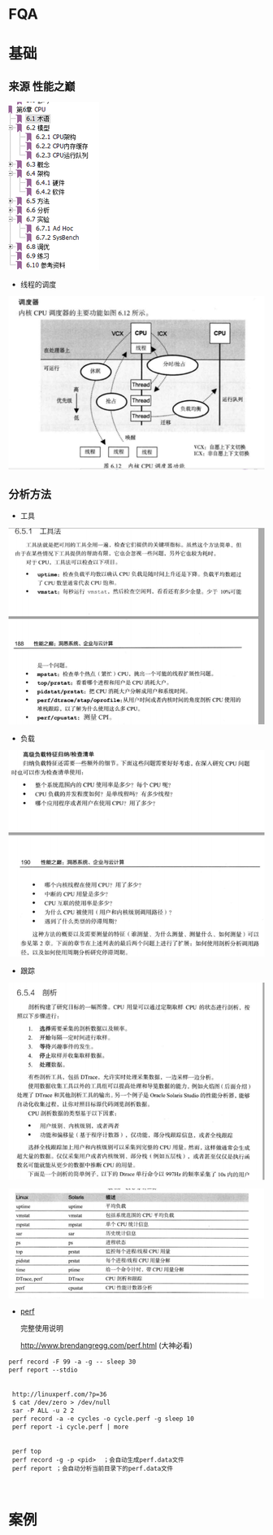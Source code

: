 

# FQA

# 基础

## 来源 性能之巅 

![image-20191029184519958](../images/201909/image-20191029184519958.png)

- 线程的调度

![image-20191029184213633](../images/201909/image-20191029184213633.png)





## 分析方法

- 工具

![image-20191029184658410](../images/201909/image-20191029184658410.png)

- 负载



![image-20191029184829796](../images/201909/image-20191029184829796.png)

- 跟踪

![image-20191029184920145](../images/201909/image-20191029184920145.png)

![image-20191029185015234](../images/201909/image-20191029185015234.png)



- [perf](http://www.brendangregg.com/perf.html)

  完整使用说明

   http://www.brendangregg.com/perf.html (大神必看)

  

~~~shell
perf record -F 99 -a -g -- sleep 30
perf report --stdio


 http://linuxperf.com/?p=36 
 $ cat /dev/zero > /dev/null
 sar -P ALL -u 2 2
 perf record -a -e cycles -o cycle.perf -g sleep 10
 perf report -i cycle.perf | more
 
 
 perf top
 perf record -g -p <pid>  ；会自动生成perf.data文件
 perf report ；会自动分析当前目录下的perf.data文件
 
    
~~~









# 案例

